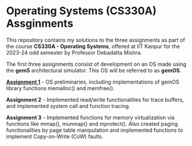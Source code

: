 # Operating Systems (CS330A) Assginments

This repository contains my solutions to the three assignments as part of the course **CS330A - Operating Systems**, offered at IIT Kanpur for the 2023-24 odd semester by Professor Debadatta Mishra.

The first three assignments consist of development on an OS made using the **gem5** architectural simulator. This OS will be referred to as **gemOS**. 

<u>**Assignment 1**</u> - OS preliminaries, including implementations of gemOS library functions memalloc() and memfree().

**Assignment 2** - Implemented read/write functionalities for trace buffers, and implemented system call and function tracing.

**Assignment 3** - Implemented functions for memory virtualization via functions like mmap(), munmap() and mprotect(). Also created paging functionalities by page table manipulation and implemented functions to implement Copy-on-Write (CoW) faults.
